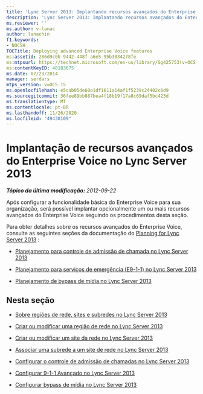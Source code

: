 ```yaml
---
title: 'Lync Server 2013: Implantando recursos avançados do Enterprise Voice'
description: 'Lync Server 2013: Implantando recursos avançados do Enterprise Voice.'
ms.reviewer: ''
ms.author: v-lanac
author: lanachin
f1.keywords:
- NOCSH
TOCTitle: Deploying advanced Enterprise Voice features
ms:assetid: 286d9c0b-9442-448f-a6e5-95b3034278fe
ms:mtpsurl: https://technet.microsoft.com/en-us/library/Gg425753(v=OCS.15)
ms:contentKeyID: 48183675
ms.date: 07/23/2014
manager: serdars
mtps_version: v=OCS.15
ms.openlocfilehash: e5cab05de60e1df1611a14af1f5239c24402c6d9
ms.sourcegitcommit: 36fee89bb887bea4f18b19f17a8c69daf5bc423d
ms.translationtype: MT
ms.contentlocale: pt-BR
ms.lasthandoff: 11/26/2020
ms.locfileid: "49430109"
---
```

# <a name="deploying-advanced-enterprise-voice-features-in-lync-server-2013"></a>Implantação de recursos avançados do Enterprise Voice no Lync Server 2013

<div data-xmlns="http://www.w3.org/1999/xhtml">

<div class="topic" data-xmlns="http://www.w3.org/1999/xhtml" data-msxsl="urn:schemas-microsoft-com:xslt" data-cs="https://msdn.microsoft.com/">

<div data-asp="https://msdn2.microsoft.com/asp">



</div>

<div id="mainSection">

<div id="mainBody">

<span> </span>

_**Tópico da última modificação:** 2012-09-22_

Após configurar a funcionalidade básica do Enterprise Voice para sua organização, será possível implantar opcionalmente um ou mais recursos avançados do Enterprise Voice seguindo os procedimentos desta seção.

Para obter detalhes sobre os recursos avançados do Enterprise Voice, consulte as seguintes seções da documentação do [Planning for Lync Server 2013](lync-server-2013-planning.md) :

  - [Planejamento para controle de admissão de chamada no Lync Server 2013](lync-server-2013-planning-for-call-admission-control.md)

  - [Planejamento para serviços de emergência (E9-1-1) no Lync Server 2013](lync-server-2013-planning-for-emergency-services-e9-1-1.md)

  - [Planejamento de bypass de mídia no Lync Server 2013](lync-server-2013-planning-for-media-bypass.md)

<div>

## <a name="in-this-section"></a>Nesta seção

  - [Sobre regiões de rede, sites e subredes no Lync Server 2013](lync-server-2013-about-network-regions-sites-and-subnets.md)

  - [Criar ou modificar uma região de rede no Lync Server 2013](lync-server-2013-create-or-modify-a-network-region.md)

  - [Criar ou modificar um site da rede no Lync Server 2013](lync-server-2013-create-or-modify-a-network-site.md)

  - [Associar uma subrede a um site de rede no Lync Server 2013](lync-server-2013-associate-a-subnet-with-a-network-site.md)

  - [Configurar o controle de admissão de chamadas no Lync Server 2013](lync-server-2013-configure-call-admission-control.md)

  - [Configurar 9-1-1 Avançado no Lync Server 2013](lync-server-2013-configure-enhanced-9-1-1.md)

  - [Configurar bypass de mídia no Lync Server 2013](lync-server-2013-configure-media-bypass.md)

</div>

</div>

<span> </span>

</div>

</div>

</div>

